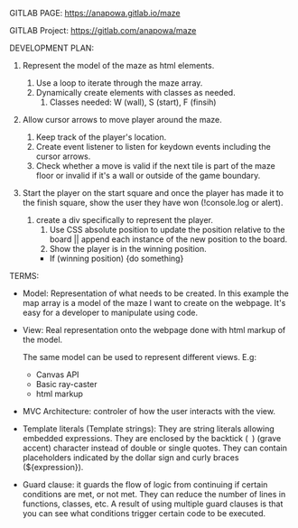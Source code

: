 GITLAB PAGE:
https://anapowa.gitlab.io/maze 

GITLAB Project: 
https://gitlab.com/anapowa/maze

DEVELOPMENT PLAN:
1. Represent the model of the maze as html elements. 
    1. Use a loop to iterate through the maze array. 
    2. Dynamically create elements with classes as needed. 
        1. Classes needed: W (wall), S (start), F (finsih)

2. Allow cursor arrows to move player around the maze. 
    1. Keep track of the player's location. 
    2. Create event listener to listen for keydown events including the cursor arrows.  
    3. Check whether a move is valid if the next tile is part of the maze floor or invalid if it's a wall or outside of the game boundary. 

3. Start the player on the start square and once the player has made it to the finish square, show the user they have won (!console.log or alert). 
    1. create a div specifically to represent the player. 
        1. Use CSS absolute position to update the position relative to the board || append each instance of the new position to the board. 
        2. Show the player is in the winning position.
        - If (winning position) {do something}

TERMS:
- Model: Representation of what needs to be created. In this example the map array is a model of the maze I want to create on the webpage. It's easy for a developer to manipulate using code. 

- View: Real representation onto the webpage done with html markup of the model.

    The same model can be used to represent different views. 
    E.g:
    - Canvas API
    - Basic ray-caster
    - html markup

- MVC Architecture: controler of how the user interacts with the view. 

- Template literals (Template strings): They are string literals allowing embedded expressions. 
They are enclosed by the backtick (` `) (grave accent) character instead of double or single quotes. They can contain placeholders indicated by the dollar sign and curly braces (${expression}).

- Guard clause: it guards the flow of logic from continuing if certain conditions are met, or not met. 
They can reduce the number of lines in functions, classes, etc.
A result of using multiple guard clauses is that you can see what conditions trigger certain code to be executed. 